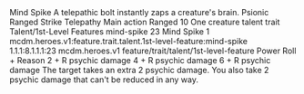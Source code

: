 <ability>
  <name>Mind Spike</name>
  <flavor>A telepathic bolt instantly zaps a creature&apos;s brain.</flavor>
  <keywords>
    <keyword>Psionic</keyword>
    <keyword>Ranged</keyword>
    <keyword>Strike</keyword>
    <keyword>Telepathy</keyword>
  </keywords>
  <type>Main action</type>
  <distance>Ranged 10</distance>
  <target>One creature</target>
  <metadata>
    <class>talent</class>
    <feature_type>trait</feature_type>
    <file_dpath>Talent/1st-Level Features</file_dpath>
    <item_id>mind-spike</item_id>
    <item_index>23</item_index>
    <item_name>Mind Spike</item_name>
    <level>1</level>
    <scc>mcdm.heroes.v1:feature.trait.talent.1st-level-feature:mind-spike</scc>
    <scdc>1.1.1:8.1.1.1:23</scdc>
    <source>mcdm.heroes.v1</source>
    <type>feature/trait/talent/1st-level-feature</type>
  </metadata>
  <effects>
    <effect type="roll">
      <roll>Power Roll + Reason</roll>
      <t1>2 + R psychic damage</t1>
      <t2>4 + R psychic damage</t2>
      <t3>6 + R psychic damage</t3>
    </effect>
    <effect type="mundane" name="Strained">The target takes an extra 2 psychic damage. You also take 2 psychic damage that can&apos;t be reduced in any way.</effect>
  </effects>
</ability>
